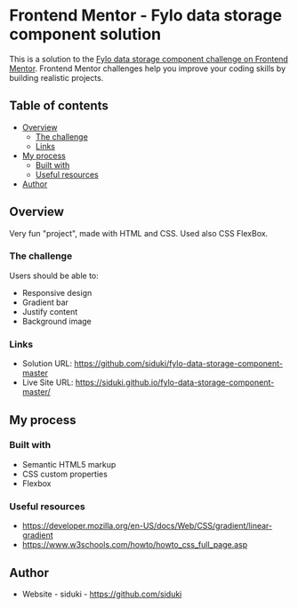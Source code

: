 # Frontend Mentor - Fylo data storage component solution

This is a solution to the [Fylo data storage component challenge on Frontend Mentor](https://www.frontendmentor.io/challenges/fylo-data-storage-component-1dZPRbV5n). Frontend Mentor challenges help you improve your coding skills by building realistic projects. 

## Table of contents

- [Overview](#overview)
  - [The challenge](#the-challenge)
  - [Links](#links)
- [My process](#my-process)
  - [Built with](#built-with)
  - [Useful resources](#useful-resources)
- [Author](#author)

## Overview

Very fun "project", made with HTML and CSS. Used also CSS FlexBox.

### The challenge

Users should be able to:

- Responsive design
- Gradient bar
- Justify content
- Background image

### Links

- Solution URL: https://github.com/siduki/fylo-data-storage-component-master
- Live Site URL: https://siduki.github.io/fylo-data-storage-component-master/

## My process

### Built with

- Semantic HTML5 markup
- CSS custom properties
- Flexbox

### Useful resources

- https://developer.mozilla.org/en-US/docs/Web/CSS/gradient/linear-gradient
- https://www.w3schools.com/howto/howto_css_full_page.asp

## Author

- Website - siduki - https://github.com/siduki
